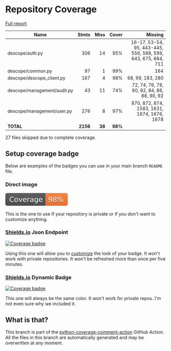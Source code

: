 # Repository Coverage

[Full report](https://htmlpreview.github.io/?https://github.com/descope/python-sdk/blob/python-coverage-comment-action-data/htmlcov/index.html)

| Name                        |    Stmts |     Miss |   Cover |   Missing |
|---------------------------- | -------: | -------: | ------: | --------: |
| descope/auth.py             |      306 |       14 |     95% |16-17, 53-54, 95, 443-445, 556, 588, 599, 643, 675, 684, 711 |
| descope/common.py           |       97 |        1 |     99% |       164 |
| descope/descope\_client.py  |      167 |        4 |     98% |68, 99, 183, 280 |
| descope/management/audit.py |       43 |       11 |     74% |72, 74, 76, 78, 80, 82, 84, 86, 88, 90, 92 |
| descope/management/user.py  |      276 |        8 |     97% |870, 872, 874, 1583, 1631, 1674, 1676, 1678 |
|                   **TOTAL** | **2156** |   **38** | **98%** |           |

27 files skipped due to complete coverage.


## Setup coverage badge

Below are examples of the badges you can use in your main branch `README` file.

### Direct image

[![Coverage badge](https://raw.githubusercontent.com/descope/python-sdk/python-coverage-comment-action-data/badge.svg)](https://htmlpreview.github.io/?https://github.com/descope/python-sdk/blob/python-coverage-comment-action-data/htmlcov/index.html)

This is the one to use if your repository is private or if you don't want to customize anything.

### [Shields.io](https://shields.io) Json Endpoint

[![Coverage badge](https://img.shields.io/endpoint?url=https://raw.githubusercontent.com/descope/python-sdk/python-coverage-comment-action-data/endpoint.json)](https://htmlpreview.github.io/?https://github.com/descope/python-sdk/blob/python-coverage-comment-action-data/htmlcov/index.html)

Using this one will allow you to [customize](https://shields.io/endpoint) the look of your badge.
It won't work with private repositories. It won't be refreshed more than once per five minutes.

### [Shields.io](https://shields.io) Dynamic Badge

[![Coverage badge](https://img.shields.io/badge/dynamic/json?color=brightgreen&label=coverage&query=%24.message&url=https%3A%2F%2Fraw.githubusercontent.com%2Fdescope%2Fpython-sdk%2Fpython-coverage-comment-action-data%2Fendpoint.json)](https://htmlpreview.github.io/?https://github.com/descope/python-sdk/blob/python-coverage-comment-action-data/htmlcov/index.html)

This one will always be the same color. It won't work for private repos. I'm not even sure why we included it.

## What is that?

This branch is part of the
[python-coverage-comment-action](https://github.com/marketplace/actions/python-coverage-comment)
GitHub Action. All the files in this branch are automatically generated and may be
overwritten at any moment.